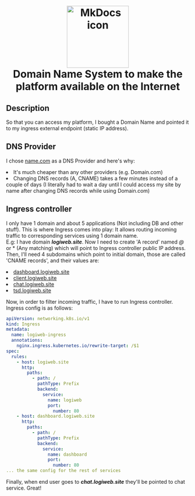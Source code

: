 <h1 align="center">
<br><img src="https://timeweb.com/ru/community/article/1a/1a2d71309f93cef9b598902723e531ca.png" alt="MkDocs icon" width="170">
<br>Domain Name System to make the platform available on the Internet
</h1>

## Description

So that you can access my platform, I bought a Domain Name and pointed it to my ingress external endpoint (static IP address).

<!-- https://shields.io/ -->


## DNS Provider
I chose <a href="https://www.name.com/">name.com</a> as a DNS Provider and here's why:
<dl>
<li>It's much cheaper than any other providers (e.g. Domain.com)</li>
<li>Changing DNS records (A, CNAME) takes a few minutes instead of a couple of 
days (I literally had to wait a day until I could access my site by name after 
changing DNS records while using Domain.com)</li>
</dl>

## Ingress controller

I only have 1 domain and about 5 applications (Not including DB and other stuff). This is where Ingress comes into play:
It allows routing incoming traffic to corresponding services using 1 domain name.
<br>
E.g: I have domain ***logiweb.site***. Now I need to create 'A record' 
named *@* or * (Any matching) which will point to Ingress controller public IP address.
Then, I'll need 4 subdomains which point to initial domain, those are called 'CNAME records', and their values are:
<dl>
<li><a href="https://www.name.com/">dashboard.logiweb.site</a></li>
<li><a href="https://www.name.com/">client.logiweb.site</a></li>
<li><a href="https://www.name.com/">chat.logiweb.site</a></li>
<li><a href="https://www.name.com/">tsd.logiweb.site</a></li>
</dl>

Now, in order to filter incoming traffic, I have to run Ingress controller. Ingress config is as follows:
```yaml
apiVersion: networking.k8s.io/v1
kind: Ingress
metadata:
  name: logiweb-ingress
  annotations:
    nginx.ingress.kubernetes.io/rewrite-target: /$1
spec:
  rules:
    - host: logiweb.site
      http:
        paths:
          - path: /
            pathType: Prefix
            backend:
              service:
                name: logiweb
                port:
                  number: 80
    - host: dashboard.logiweb.site
      http:
        paths:
          - path: /
            pathType: Prefix
            backend:
              service:
                name: dashboard
                port:
                  number: 80
... the same config for the rest of services
```

Finally, when end user goes to ***chat.logiweb.site*** they'll be pointed to chat service. Great!